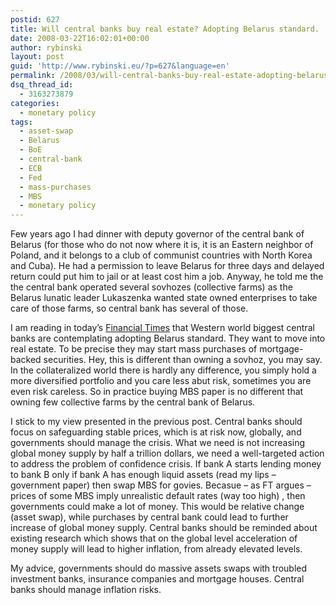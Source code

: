 ```yaml
---
postid: 627
title: Will central banks buy real estate? Adopting Belarus standard.
date: 2008-03-22T16:02:01+00:00
author: rybinski
layout: post
guid: 'http://www.rybinski.eu/?p=627&language=en'
permalink: /2008/03/will-central-banks-buy-real-estate-adopting-belarus-standard/
dsq_thread_id:
  - 3163273879
categories:
  - monetary policy
tags:
  - asset-swap
  - Belarus
  - BoE
  - central-bank
  - ECB
  - Fed
  - mass-purchases
  - MBS
  - monetary policy
---
```

Few years ago I had dinner with deputy governor of the central bank of Belarus (for those who do not now where it is, it is an Eastern neighbor of Poland, and it belongs to a club of communist countries with North Korea and Cuba). He had a permission to leave Belarus for three days and delayed return could put him to jail or at least cost him a job. Anyway, he told me the the central bank operated several sovhozes (collective farms) as the Belarus lunatic leader Lukaszenka wanted state owned enterprises to take care of those farms, so central bank has several of those. 

I am reading in today’s [Financial Times](http://www.ft.com/cms/s/0/a233faa2-f789-11dc-ac40-000077b07658.html) that Western world biggest central banks are contemplating adopting Belarus standard. They want to move into real estate. To be precise they may start mass purchases of mortgage-backed securities. Hey, this is different than owning a sovhoz, you may say. In the collateralized world there is hardly any difference, you simply hold a more diversified portfolio and you care less abut risk, sometimes you are even risk careless. So in practice buying MBS paper is no different that owning few collective farms by the central bank of Belarus.

I stick to my view presented in the previous post. Central banks should focus on safeguarding stable prices, which is at risk now, globally, and governments should manage the crisis. What we need is not increasing global money supply by half a trillion dollars, we need a well-targeted action to address the problem of confidence crisis. If bank A starts lending money to bank B only if bank A has enough liquid assets (read my lips – government paper) then swap MBS for govies. Becasue – as FT argues – prices of some MBS imply unrealistic default rates (way too high) , then governments could make a lot of money. This would be relative change (asset swap), while purchases by central bank could lead to further increase of global money supply. Central banks should be reminded about existing research which shows that on the global level acceleration of money supply will lead to higher inflation, from already elevated levels.

My advice, governments should do massive assets swaps with troubled investment banks, insurance companies and mortgage houses. Central banks should manage inflation risks.
